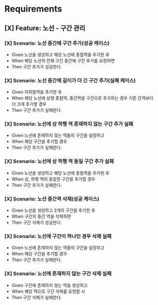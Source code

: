 # Requirements

## [X] Feature: 노선 - 구간 관리

### [X] Scenario: 노선 중간에 구간 추가(성공 케이스)
* Given 노선을 생성하고 해당 노선에 종점역을 추가한 후
* When 해당 노선의 전체 구간 중간에 구간 추가를 요청하면
* Then 구간 추가가 성공한다.

### [X] Scenario: 노선 중간에 길이가 더 긴 구간 추가(실패 케이스)
* Given 지하철역을 추가한 후
* When 해당 노선에 상행 종점역, 중간역을 구간으로 추가하는 경우 기존 간격보다 더 크게 추가할 경우
* Then 구간 추가가 실패한다.

### [X] Scenario: 노선에 상 하행 역 존재하지 않는 구간 추가 실패
* Given 노선에 존재하지 않는 역들의 구간을 설정하고
* When 해당 구간을 추가할 경우
* Then 구간 추가가 실패한다.

### [X] Scenario: 노선에 상 하행 역 동일 구간 추가 실패
* Given 노선을 생성하고 해당 노선에 종점역을 추가한 후
* When 상, 하행 역이 동일한 구간을 추가할 경우
* Then 구간 추가가 실패한다.

### [X] Scenario: 노선 중간역 삭제(성공 케이스)
* Given 노선을 생성하고 2개의 구간을 추가한 후
* When 구간의 중간 역을 삭제하면
* Then 구간 삭제가 성공한다.

### [X] Scenario: 노선에 구간이 하나인 경우 삭제 실패
* Given 노선에 존재하지 않는 역들의 구간을 설정하고
* When 해당 구간을 추가할 경우
* Then 구간 추가가 실패한다.

### [X] Scenario: 노선에 존재하지 않는 구간 삭제 실패
* Given 구간에 존재하지 않는 역을 생성하고
* When 해당 역으로 구간 삭제를 요청할 시
* Then 구간 삭제가 실패한다.